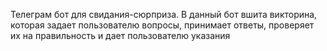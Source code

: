 Телеграм бот для свидания-сюрприза.
В данный бот вшита викторина, которая задает пользователю вопросы, принимает ответы, проверяет их на правильность и дает пользователю указания
